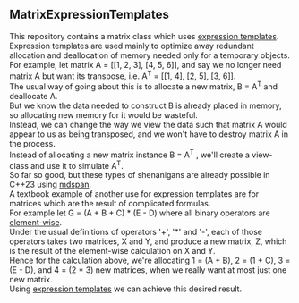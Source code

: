 ## MatrixExpressionTemplates
This repository contains a matrix class which uses [expression templates](https://en.wikipedia.org/wiki/Expression_templates). <br>Expression templates are used mainly to optimize away redundant allocation and deallocation of memory needed only for a temporary objects.<br>For example, let matrix A = [[1, 2, 3], [4, 5, 6]], and say we no longer need matrix A but want its transpose, i.e. A<sup>T</sup> = [[1, 4], [2, 5], [3, 6]].<br>The usual way of going about this is to allocate a new matrix, B = A<sup>T</sup> and deallocate A.<br>But we know the data needed to construct B is already placed in memory, so allocating new memory for it would be wasteful.<br>Instead, we can change the way we view the data such that matrix A would appear to us as being transposed, and we won't have to destroy matrix A in the process.<br>Instead of allocating a new matrix instance B = A<sup>T</sup> , we'll create a view-class and use it to simulate A<sup>T</sup>.<br>So far so good, but these types of shenanigans are already possible in C++23 using [mdspan](https://en.cppreference.com/w/cpp/container/mdspan). <br>A textbook example of another use for expression templates are for matrices which are the result of complicated formulas.<br> For example let G = (A + B + C) * (E - D) where all binary operators are [element-wise](https://en.wikipedia.org/wiki/Hadamard_product_(matrices)). <br>Under the usual definitions of operators '+', '*' and '-', each of those operators takes two matrices, X and Y, and produce a new matrix, Z, which is the result of the element-wise calculation on X and Y.<br>Hence for the calculation above, we're allocating 1 = (A + B), 2 = (1 + C), 3 = (E - D), and 4 = (2 * 3) new matrices, when we really want at most just one new matrix.<br>Using [expression templates](https://en.wikipedia.org/wiki/Expression_templates) we can achieve this desired result.
